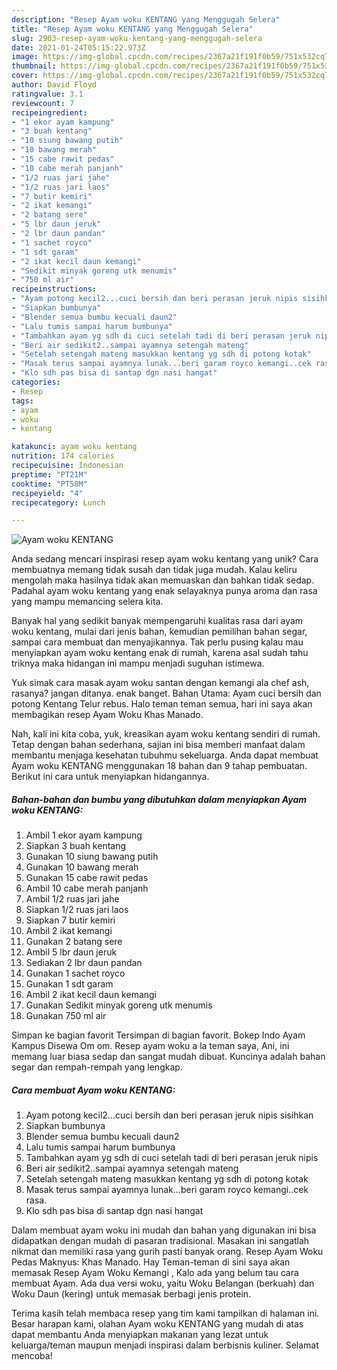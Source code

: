 ```yaml
---
description: "Resep Ayam woku KENTANG yang Menggugah Selera"
title: "Resep Ayam woku KENTANG yang Menggugah Selera"
slug: 2903-resep-ayam-woku-kentang-yang-menggugah-selera
date: 2021-01-24T05:15:22.973Z
image: https://img-global.cpcdn.com/recipes/2367a21f191f0b59/751x532cq70/ayam-woku-kentang-foto-resep-utama.jpg
thumbnail: https://img-global.cpcdn.com/recipes/2367a21f191f0b59/751x532cq70/ayam-woku-kentang-foto-resep-utama.jpg
cover: https://img-global.cpcdn.com/recipes/2367a21f191f0b59/751x532cq70/ayam-woku-kentang-foto-resep-utama.jpg
author: David Floyd
ratingvalue: 3.1
reviewcount: 7
recipeingredient:
- "1 ekor ayam kampung"
- "3 buah kentang"
- "10 siung bawang putih"
- "10 bawang merah"
- "15 cabe rawit pedas"
- "10 cabe merah panjanh"
- "1/2 ruas jari jahe"
- "1/2 ruas jari laos"
- "7 butir kemiri"
- "2 ikat kemangi"
- "2 batang sere"
- "5 lbr daun jeruk"
- "2 lbr daun pandan"
- "1 sachet royco"
- "1 sdt garam"
- "2 ikat kecil daun kemangi"
- "Sedikit minyak goreng utk menumis"
- "750 ml air"
recipeinstructions:
- "Ayam potong kecil2...cuci bersih dan beri perasan jeruk nipis sisihkan"
- "Siapkan bumbunya"
- "Blender semua bumbu kecuali daun2"
- "Lalu tumis sampai harum bumbunya"
- "Tambahkan ayam yg sdh di cuci setelah tadi di beri perasan jeruk nipis"
- "Beri air sedikit2..sampai ayamnya setengah mateng"
- "Setelah setengah mateng masukkan kentang yg sdh di potong kotak"
- "Masak terus sampai ayamnya lunak...beri garam royco kemangi..cek rasa."
- "Klo sdh pas bisa di santap dgn nasi hangat"
categories:
- Resep
tags:
- ayam
- woku
- kentang

katakunci: ayam woku kentang 
nutrition: 174 calories
recipecuisine: Indonesian
preptime: "PT21M"
cooktime: "PT58M"
recipeyield: "4"
recipecategory: Lunch

---
```



![Ayam woku KENTANG](https://img-global.cpcdn.com/recipes/2367a21f191f0b59/751x532cq70/ayam-woku-kentang-foto-resep-utama.jpg)

Anda sedang mencari inspirasi resep ayam woku kentang yang unik? Cara membuatnya memang tidak susah dan tidak juga mudah. Kalau keliru mengolah maka hasilnya tidak akan memuaskan dan bahkan tidak sedap. Padahal ayam woku kentang yang enak selayaknya punya aroma dan rasa yang mampu memancing selera kita.

Banyak hal yang sedikit banyak mempengaruhi kualitas rasa dari ayam woku kentang, mulai dari jenis bahan, kemudian pemilihan bahan segar, sampai cara membuat dan menyajikannya. Tak perlu pusing kalau mau menyiapkan ayam woku kentang enak di rumah, karena asal sudah tahu triknya maka hidangan ini mampu menjadi suguhan istimewa.

Yuk simak cara masak ayam woku santan dengan kemangi ala chef ash, rasanya? jangan ditanya. enak banget. Bahan Utama: Ayam cuci bersih dan potong Kentang Telur rebus. Halo teman teman semua, hari ini saya akan membagikan resep Ayam Woku Khas Manado.


Nah, kali ini kita coba, yuk, kreasikan ayam woku kentang sendiri di rumah. Tetap dengan bahan sederhana, sajian ini bisa memberi manfaat dalam membantu menjaga kesehatan tubuhmu sekeluarga. Anda dapat membuat Ayam woku KENTANG menggunakan 18 bahan dan 9 tahap pembuatan. Berikut ini cara untuk menyiapkan hidangannya.

<!--inarticleads1-->

##### Bahan-bahan dan bumbu yang dibutuhkan dalam menyiapkan Ayam woku KENTANG:

1. Ambil 1 ekor ayam kampung
1. Siapkan 3 buah kentang
1. Gunakan 10 siung bawang putih
1. Gunakan 10 bawang merah
1. Gunakan 15 cabe rawit pedas
1. Ambil 10 cabe merah panjanh
1. Ambil 1/2 ruas jari jahe
1. Siapkan 1/2 ruas jari laos
1. Siapkan 7 butir kemiri
1. Ambil 2 ikat kemangi
1. Gunakan 2 batang sere
1. Ambil 5 lbr daun jeruk
1. Sediakan 2 lbr daun pandan
1. Gunakan 1 sachet royco
1. Gunakan 1 sdt garam
1. Ambil 2 ikat kecil daun kemangi
1. Gunakan Sedikit minyak goreng utk menumis
1. Gunakan 750 ml air


Simpan ke bagian favorit Tersimpan di bagian favorit. Bokep Indo Ayam Kampus Disewa Om om. Resep ayam woku a la teman saya, Ani, ini memang luar biasa sedap dan sangat mudah dibuat. Kuncinya adalah bahan segar dan rempah-rempah yang lengkap. 

<!--inarticleads2-->

##### Cara membuat Ayam woku KENTANG:

1. Ayam potong kecil2...cuci bersih dan beri perasan jeruk nipis sisihkan
1. Siapkan bumbunya
1. Blender semua bumbu kecuali daun2
1. Lalu tumis sampai harum bumbunya
1. Tambahkan ayam yg sdh di cuci setelah tadi di beri perasan jeruk nipis
1. Beri air sedikit2..sampai ayamnya setengah mateng
1. Setelah setengah mateng masukkan kentang yg sdh di potong kotak
1. Masak terus sampai ayamnya lunak...beri garam royco kemangi..cek rasa.
1. Klo sdh pas bisa di santap dgn nasi hangat


Dalam membuat ayam woku ini mudah dan bahan yang digunakan ini bisa didapatkan dengan mudah di pasaran tradisional. Masakan ini sangatlah nikmat dan memiliki rasa yang gurih pasti banyak orang. Resep Ayam Woku Pedas Maknyus: Khas Manado. Hay Teman-teman di sini saya akan memasak Resep Ayam Woku Kemangi , Kalo ada yang belum tau cara membuat Ayam. Ada dua versi woku, yaitu Woku Belangan (berkuah) dan Woku Daun (kering) untuk memasak berbagi jenis protein. 

Terima kasih telah membaca resep yang tim kami tampilkan di halaman ini. Besar harapan kami, olahan Ayam woku KENTANG yang mudah di atas dapat membantu Anda menyiapkan makanan yang lezat untuk keluarga/teman maupun menjadi inspirasi dalam berbisnis kuliner. Selamat mencoba!
